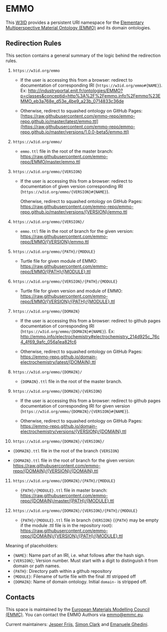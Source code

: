 # EMMO
This [W3ID](https://w3id.org) provides a persistent URI namespace for the [Elementary Multiperspective Material Ontology (EMMO)](https://github.com/emmo-repo/EMMO/) and its domain ontologies.


## Redirection Rules
This section contains a general summary of the logic behind the redirection rules.

1. `https://w3id.org/emmo`
   - If the user is accessing this from a browser: redirect to documentation of corresponding IRI (`https://w3id.org/emmo#{NAME}`).
     Ex: http://industryportal.enit.fr/ontologies/EMMO?p=classes&conceptid=http%3A%2F%2Femmo.info%2Femmo%23EMMO_eb3a768e_d53e_4be9_a23b_0714833c36de

   - Otherwise, redirect to squashed ontology on GitHub Pages:
[https://raw.githubusercontent.com/emmo-repo/emmo-repo.github.io/master/latest/emmo.ttl](https://raw.githubusercontent.com/emmo-repo/emmo-repo.github.io/master/versions/1.0.0-beta5/emmo.ttl)

2. `https://w3id.org/emmo/`
   - `emmo.ttl` file in the root of the master branch: https://raw.githubusercontent.com/emmo-repo/EMMO/master/emmo.ttl

3. `https://w3id.org/emmo/{VERSION}`
   - If the user is accessing this from a browser: redirect to documentation of given version corresponding IRI (`https://w3id.org/emmo/{VERSION}#{NAME}`).

     Otherwise, redirect to squashed ontology on GitHub Pages:
https://raw.githubusercontent.com/emmo-repo/emmo-repo.github.io/master/versions/{VERSION}/emmo.ttl


4. `https://w3id.org/emmo/{VERSION}/`
   - `emmo.ttl` file in the root of branch for the given version: https://raw.githubusercontent.com/emmo-repo/EMMO/{VERSION}/emmo.ttl

5. `https://w3id.org/emmo/{PATH}/{MODULE}`
   - Turtle file for given module of EMMO:
   https://raw.githubusercontent.com/emmo-repo/EMMO/{PATH}/{MODULE}.ttl

6. `https://w3id.org/emmo/{VERSION}/{PATH}/{MODULE}`
   - Turtle file for given version and module of EMMO: https://raw.githubusercontent.com/emmo-repo/EMMO/{VERSION}/{PATH}/{MODULE}.ttl

7. `https://w3id.org/emmo/{DOMAIN}`
   - If the user is accessing this from a browser: redirect to github pages documentation of corresponding IRI (`https://w3id.org/emmo/{DOMAIN}#{NAME}`).
     Ex: http://emmo.info/electrochemistry#electrochemistry_214d925c_76c4_4f69_9afc_056a1ea82fc6

   - Otherwise, redirect to squashed ontology on GitHub Pages:
     https://emmo-repo.github.io/domain-electrochemistry/latest/{DOMAIN}.ttl

8. `https://w3id.org/emmo/{DOMAIN}/`
   - `{DOMAIN}.ttl` file in the root of the master branch.

9. `https://w3id.org/emmo/{DOMAIN}/{VERSION}`
   - If the user is accessing this from a browser: redirect to github pages documentation of corresponding IRI for given version (`https://w3id.org/emmo/{DOMAIN}/{VERSION}#{NAME}`).

   - Otherwise, redirect to squashed ontology on GitHub Pages:
     https://emmo-repo.github.io/domain-electrochemistry/versions/{VERSION}/{DOMAIN}.ttl

10. `https://w3id.org/emmo/{DOMAIN}/{VERSION}/`
   - `{DOMAIN}.ttl` file in the root of the branch `{VERSION}`

   - `{DOMAIN}.ttl` file in the root of branch for the given version: https://raw.githubusercontent.com/emmo-repo/{DOMAIN}/{VERSION}/{DOMAIN}.ttl

11. `https://w3id.org/emmo/{DOMAIN}/{PATH}/{MODULE}`
    - `{PATH}/{MODULE}.ttl` file in master branch:
https://raw.githubusercontent.com/emmo-repo/{DOMAIN}/master/{PATH}/{MODULE}.ttl

12. `https://w3id.org/emmo/{DOMAIN}/{VERSION}/{PATH}/{MODULE}`
    - `{PATH}/{MODULE}.ttl` file in branch `{VERSION}` (`{PATH}` may be empty if the module .ttl file is in the repository root):
https://raw.githubusercontent.com/emmo-repo/{DOMAIN}/{VERSION}/{PATH}/{MODULE}.ttl


Meaning of placeholders:
- `{NAME}`: Name part of an IRI, i.e. what follows after the hash sign.
- `{VERSION}`; Version number. Must start with a digit to distinguish it from domain or path names.
- `{PATH}`: Directory path within a github repository
- `{MODULE}`: Filename of turtle file with the final .ttl stripped off
- `{DOMAIN}`: Name of domain ontology. Initial `domain-` is stripped off.


## Contacts
This space is maintained by the [European Materials Modelling Council (EMMC)](http://emmc.eu).
You can contact the EMMO Authors via emmo@emmc.eu.

Current maintainers:
[Jesper Friis](https://github.com/jesper-friis),
[Simon Clark](https://github.com/jsimonclark) and
[Emanuele Ghedini](https://github.com/emanueleghedini).
